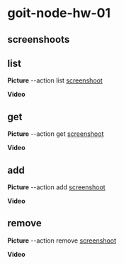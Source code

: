 # goit-node-hw-01
## screenshoots

## list
**Picture**
--action list [screenshoot](https://monosnap.com/file/6rbvp60kosh4ZbzxtAzygnzeXVqiPU)

**Video**

## get
**Picture**
--action get  [screenshoot](https://monosnap.com/file/CA56vvZFbHRVVqAu7pmzBiVBCBinV1)

**Video**

## add
**Picture**
--action add  [screenshoot](https://monosnap.com/file/Cc6tytZHbDbWXQME0Rtq3KXz9GEjgy)

**Video**

## remove
**Picture**
--action remove  [screenshoot](https://monosnap.com/file/ZbrtdmoblipRFzTJrfNYJcNpF75lS5)

**Video**

